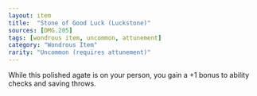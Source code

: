```yaml
---
layout: item
title:  "Stone of Good Luck (Luckstone)"
sources: [DMG.205]
tags: [wondrous item, uncommon, attunement]
category: "Wondrous Item"
rarity: "Uncommon (requires attunement)"
---
```


While this polished agate is on your person, you gain a +1 bonus to ability checks and saving throws.